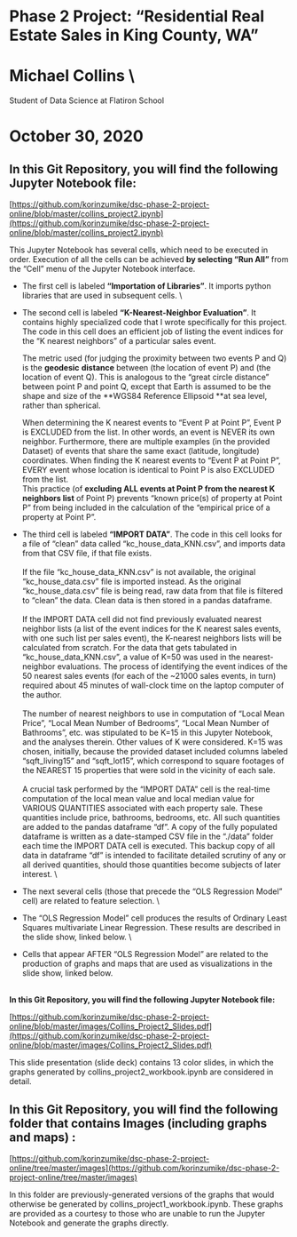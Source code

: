 


# Phase 2 Project:  “Residential Real Estate Sales in King County, WA”


# Michael Collins \
Student of Data Science at Flatiron School





# October 30, 2020


## In this Git Repository, you will find the following Jupyter Notebook file:

[https://github.com/korinzumike/dsc-phase-2-project-online/blob/master/collins_project2.ipynb](https://github.com/korinzumike/dsc-phase-2-project-online/blob/master/collins_project2.ipynb)

This Jupyter Notebook has several cells, which need to be executed in order.  Execution of all the cells can be achieved **by selecting “Run All”** from the “Cell” menu of the Jupyter Notebook interface.  



*   The first cell is labeled **“Importation of Libraries”**.  It imports python libraries that are used in subsequent cells. \

*   The second cell is labeled **“K-Nearest-Neighbor Evaluation”**.  It contains highly specialized code that I wrote specifically for this project.  The code in this cell does an efficient job of listing the event indices for the “K nearest neighbors” of a particular sales event.   

    The metric used (for judging the proximity between two events P and Q) is the **geodesic** **distance** between (the location of event P) and (the location of event Q).  This is analogous to the “great circle distance” between point P and point Q, except that Earth is assumed to be the shape and size of the **WGS84 Reference Ellipsoid **at sea level, rather than spherical.


    When determining the K nearest events to “Event P at Point P”, Event P is EXCLUDED from the list.  In other words, an event is NEVER its own neighbor.  Furthermore, there are multiple examples (in the provided Dataset) of events that share the same exact (latitude, longitude) coordinates.  When finding the K nearest events to “Event P at Point P”, EVERY event whose location is identical to Point P is also EXCLUDED from the list. \
This practice (of **excluding ALL events at Point P from the nearest K neighbors list** of Point P) prevents “known price(s) of property at Point P” from being included in the calculation of the “empirical price of a property at Point P”.

*   The third cell is labeled **“IMPORT DATA”**.  The code in this cell looks for a file of “clean” data called “kc_house_data_KNN.csv”, and imports data from that CSV file, if that file exists.  \
  \
If the file “kc_house_data_KNN.csv” is not available, the original “kc_house_data.csv” file is imported instead.  As the original “kc_house_data.csv” file is being read, raw data from that file is filtered to “clean” the data.  Clean data is then stored in a pandas dataframe. \
 \
If the IMPORT DATA cell did not find previously evaluated nearest neighbor lists (a list of the event indices for the K nearest sales events, with one such list per sales event), the K-nearest neighbors lists will be calculated from scratch.  For the data that gets tabulated in “kc_house_data_KNN.csv”, a value of K=50 was used in the nearest-neighbor evaluations.  The process of identifying the event indices of the 50 nearest sales events (for each of the ~21000 sales events, in turn) required about 45 minutes of wall-clock time on the laptop computer of the author. \
 \
The number of nearest neighbors to use in computation of “Local Mean Price”, “Local Mean Number of Bedrooms”, “Local Mean Number of Bathrooms”, etc. was stipulated to be K=15 in this Jupyter Notebook, and the analyses therein.  Other values of K were considered.  K=15 was chosen, initially, because the provided dataset included columns labeled  “sqft_living15” and “sqft_lot15”, which correspond to square footages of the NEAREST 15 properties that were sold in the vicinity of each sale.   \
 \
A crucial task performed by the “IMPORT DATA” cell is the real-time computation of the local mean value and local median value for VARIOUS QUANTITIES associated with each property sale.  These quantities include price, bathrooms, bedrooms, etc.  All such quantities are added to the pandas dataframe “df”.  A copy of the fully populated dataframe is written as a date-stamped CSV file in the “./data” folder  each time the IMPORT DATA cell is executed.  This backup copy of all data in dataframe “df” is intended to facilitate detailed scrutiny of any or all derived quantities, should those quantities become subjects of later interest. \

*   The next several cells (those that precede the “OLS Regression Model” cell) are related to feature selection. \

*   The “OLS Regression Model” cell produces the results of Ordinary Least Squares multivariate Linear Regression.  These results are described in the slide show, linked below. \

*   Cells that appear AFTER “OLS Regression Model” are related to the production of graphs and maps that are used as visualizations in the slide show, linked below. 

 \
**In this Git Repository, you will find the following Jupyter Notebook file:**

[https://github.com/korinzumike/dsc-phase-2-project-online/blob/master/images/Collins_Project2_Slides.pdf](https://github.com/korinzumike/dsc-phase-2-project-online/blob/master/images/Collins_Project2_Slides.pdf)

This slide presentation (slide deck) contains 13 color slides, in which the graphs generated by collins_project2_workbook.ipynb are considered in detail.


## In this Git Repository, you will find the following folder that contains Images (including graphs and maps) :

[https://github.com/korinzumike/dsc-phase-2-project-online/tree/master/images](https://github.com/korinzumike/dsc-phase-2-project-online/tree/master/images)

In this folder are previously-generated versions of the graphs that would otherwise be generated by collins_project1_workbook.ipynb.  These graphs are provided as a courtesy to those who are unable to run the Jupyter Notebook and generate the graphs directly.
